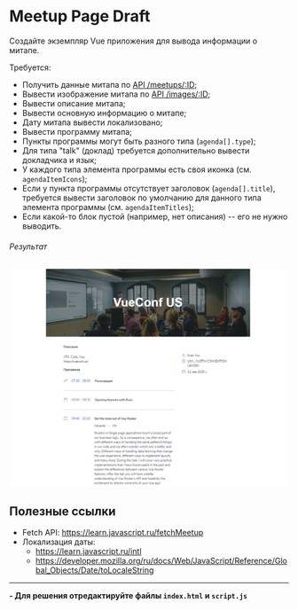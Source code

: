 # Meetup Page Draft

Создайте экземпляр Vue приложения для вывода информации о митапе.

Требуется:
- Получить данные митапа по [API /meetups/:ID](https://course-vue.javascript.ru/api/#/Meetups/MeetupsController_findById);
- Вывести изображение митапа по [API /images/:ID](https://course-vue.javascript.ru/api/#/Images/ImagesController_getImage);
- Вывести описание митапа;
- Вывести основную информацию о митапе;
- Дату митапа вывести локализовано;
- Вывести программу митапа;
- Пункты программы могут быть разного типа (`agenda[].type`);
- Для типа "talk" (доклад) требуется дополнительно вывести докладчика и язык;
- У каждого типа элемента программы есть своя иконка (см. `agendaItemIcons`);
- Если у пункта программы отсутствует заголовок (`agenda[].title`), требуется вывести заголовок по умолчанию для данного типа элемента программы (см. `agendaItemTitles`);
- Если какой-то блок пустой (например, нет описания) -- его не нужно выводить.

###### Результат

![Example](./example.png)

## Полезные ссылки

- Fetch API: https://learn.javascript.ru/fetchMeetup
- Локализация даты:
    - https://learn.javascript.ru/intl
    - https://developer.mozilla.org/ru/docs/Web/JavaScript/Reference/Global_Objects/Date/toLocaleString

---

**- Для решения отредактируйте файлы `index.html` и `script.js`**
